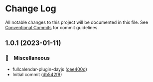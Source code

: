 # Change Log

All notable changes to this project will be documented in this file.
See [Conventional Commits](https://conventionalcommits.org) for commit guidelines.

## 1.0.1 (2023-01-11)



### 🔖　Miscellaneous

* fullcalendar-plugin-dayjs ([cee400d](https://github.com/bluelovers/ws-fullcalendar/commit/cee400dc59475856c9a4d4dae5860f0bcf94cbcc))
* Initial commit ([db542f9](https://github.com/bluelovers/ws-fullcalendar/commit/db542f926e6036fa50ebeca4e886f6f4e5aba539))
